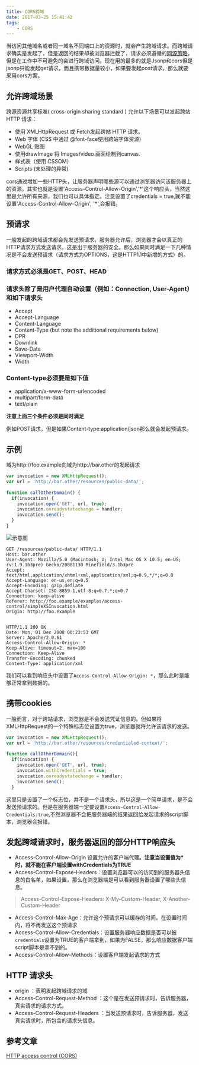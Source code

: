 ```yaml
---
title: CORS跨域
date: 2017-03-25 15:41:42
tags: 
    - CORS
---
```


当访问其他域名或者同一域名不同端口上的资源时，就会产生跨域请求。而跨域请求确实是发起了，但是返回的结果却被浏览器拦截了，请求必须遵循的[同源策略](https://developer.mozilla.org/zh-CN/docs/Web/Security/Same-origin_policy)。但是在工作中不可避免的会进行跨域访问。现在用的最多的就是Jsonp和cors但是jsonp只能发起get请求，而且携带数据量较小，如果要发起post请求，那么就要采用cors方案。
<!-- more -->

## 允许跨域场景

跨源资源共享标准( cross-origin sharing standard ) 允许以下场景可以发起跨站 HTTP 请求：

- 使用 XMLHttpRequest 或 Fetch发起跨站 HTTP 请求。
- Web 字体 (CSS 中通过 @font-face使用跨站字体资源)
- WebGL 贴图
- 使用drawImage 将 Images/video 画面绘制到canvas.
- 样式表（使用 CSSOM）
- Scripts (未处理的异常)

cors通过增加一些HTTP头，让服务器声明哪些源可以通过浏览器访问该服务器上的资源。其实也就是设置'Access-Control-Allow-Origin','\*'这个响应头，当然这里是允许所有来源，我们也可以具体指定。注意设置了credentials = true,就不能设置'Access-Control-Allow-Origin', '*',会报错。

## 预请求

一般发起的跨域请求都会先发送预请求，服务器允许后，浏览器才会以真正的HTTP请求方式发送请求，这是出于服务器的安全。那么如果同时满足一下几种情况是不会发送预请求（请求方式为OPTIONS，这是HTTP1.1中新增的方式）的。

### 请求方式必须是GET、POST、HEAD

### 请求头除了是用户代理自动设置（例如：Connection, User-Agent）和如下请求头

- Accept
- Accept-Language
- Content-Language
- Content-Type (but note the additional requirements below)
- DPR
- Downlink
- Save-Data
- Viewport-Width
- Width

### Content-type必须要是如下值

- application/x-www-form-urlencoded
- multipart/form-data
- text/plain

**注意上面三个条件必须是同时满足**

例如POST请求，但是如果Content-type:application/json那么就会发起预请求。

## 示例

域为http://foo.example向域为http://bar.other的发起请求

```js
var invocation = new XMLHttpRequest();
var url = 'http://bar.other/resources/public-data/';
   
function callOtherDomain() {
  if(invocation) {    
    invocation.open('GET', url, true);
    invocation.onreadystatechange = handler;
    invocation.send(); 
  }
}
```

![示意图](https://mdn.mozillademos.org/files/14293/simple_req.png)

```
GET /resources/public-data/ HTTP/1.1
Host: bar.other
User-Agent: Mozilla/5.0 (Macintosh; U; Intel Mac OS X 10.5; en-US; rv:1.9.1b3pre) Gecko/20081130 Minefield/3.1b3pre
Accept: text/html,application/xhtml+xml,application/xml;q=0.9,*/*;q=0.8
Accept-Language: en-us,en;q=0.5
Accept-Encoding: gzip,deflate
Accept-Charset: ISO-8859-1,utf-8;q=0.7,*;q=0.7
Connection: keep-alive
Referer: http://foo.example/examples/access-control/simpleXSInvocation.html
Origin: http://foo.example


HTTP/1.1 200 OK
Date: Mon, 01 Dec 2008 00:23:53 GMT
Server: Apache/2.0.61 
Access-Control-Allow-Origin: *
Keep-Alive: timeout=2, max=100
Connection: Keep-Alive
Transfer-Encoding: chunked
Content-Type: application/xml
```

我们可以看到响应头中设置了`Access-Control-Allow-Origin: *`，那么此时是能够正常拿到数据的。


## 携带cookies

一般而言，对于跨站请求，浏览器是不会发送凭证信息的。但如果将XMLHttpRequest的一个特殊标志位设置为true，浏览器就将允许该请求的发送。

```js
var invocation = new XMLHttpRequest();
var url = 'http://bar.other/resources/credentialed-content/';
    
function callOtherDomain(){
  if(invocation) {
    invocation.open('GET', url, true);
    invocation.withCredentials = true;
    invocation.onreadystatechange = handler;
    invocation.send(); 
  }
```

这里只是设置了一个标志位，并不是一个请求头，所以这是一个简单请求，是不会发送预请求的。但是在服务器端一定要设置`Access-Control-Allow-Credentials:true`,不然浏览器不会把服务器端的结果返回给发起请求的script脚本，浏览器会报错。

## 发起跨域请求时，服务器返回的部分HTTP响应头

- Access-Control-Allow-Origin    设置允许的客户端代理。**注意当设置值为\*时，就不能在客户端设置withCredentials为TRUE**
- Access-Control-Expose-Headers：设置浏览器可以的访问到的服务器头信息的白名单，如果设置，那么在浏览器端是可以看到服务器设置了哪些头信息。
> Access-Control-Expose-Headers: X-My-Custom-Header, X-Another-Custom-Header
- Access-Control-Max-Age：允许这个预请求可以缓存的时间，在设置时间内，将不再发送这个预请求
- Access-Control-Allow-Credentials：设置服务器响应数据是否可以被`credentials`设置为TRUE的客户端拿到，如果为FALSE，那么响应数据客户端script脚本是拿不到的。
- Access-Control-Allow-Methods：设置客户端发起请求的方式

## HTTP 请求头

- origin ：表明发起跨域请求的域
- Access-Control-Request-Method ：这个是在发送预请求时，告诉服务器，真实请求的请求方式。
- Access-Control-Request-Headers ：当发送预请求时，告诉服务器，发送真实请求时，所包含的请求头信息。

## 参考文章
[HTTP access control (CORS)](https://developer.mozilla.org/en-US/docs/Web/HTTP/Access_control_CORS)
